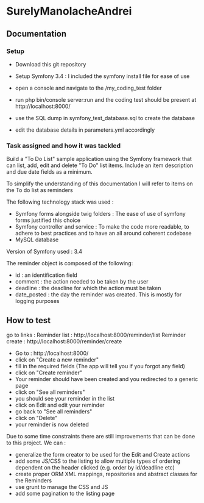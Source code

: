 # SurelyManolacheAndrei

## Documentation 
### Setup 
- Download this git repository
- Setup Symfony 3.4 : I included the symfony install file for ease of use
- open a console and navigate to the /my_coding_test folder
- run php bin/console server:run and the coding test should be present at http://localhost:8000/

- use the SQL dump in symfony_test_database.sql to create the database
- edit the database details in parameters.yml accordingly 

### Task assigned and how it was tackled 
Build a "To Do List" sample application using the Symfony framework that can list, add, edit and delete "To Do" list items. Include an item description and due date fields as a minimum.

To simplify the understanding of this documentation I will refer to items on the To do list as reminders

The following technology stack was used : 
- Symfony forms alongside twig folders : The ease of use of symfony forms justified this choice
- Symfony controller and service : To make the code more readable, to adhere to best practices and to have an all around coherent codebase
- MySQL database 

Version of Symfony used : 3.4

The reminder object is composed of the following: 
- id : an identification field 
- comment : the action needed to be taken by the user
- deadline : the deadline for which the action must be taken
- date_posted : the day the reminder was created. This is mostly for logging purposes

## How to test 
go to links : 
Reminder list : http://localhost:8000/reminder/list
Reminder create : http://localhost:8000/reminder/create

- Go to : http://localhost:8000/
- click on "Create a new reminder"
- fill in the required fields (The app will tell you if you forgot any field)
- click on "Create reminder"
- Your reminder should have been created and you redirected to a generic page
- click on "See all reminders"
- you should see your reminder in the list 
- click on Edit and edit your reminder
- go back to "See all reminders"
- click on "Delete"
- your reminder is now deleted 


Due to some time constraints there are still improvements that can be done to this project. 
We can : 
- generalize the form creator to be used for the Edit and Create actions
- add some JS/CSS to the listing to allow multiple types of ordering dependent on the header clicked (e.g. order by id/deadline etc)
- create proper ORM XML mappings, repositories and abstract classes for the Reminders 
- use grunt to manage the CSS and JS 
- add some pagination to the listing page 

 

